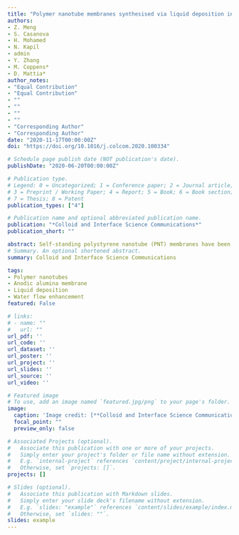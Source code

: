 ```yaml
---
title: "Polymer nanotube membranes synthesised via liquid deposition in anodic alumina"
authors:
- Z. Meng
- S. Casanova
- H. Mohamed
- N. Kapil
- admin
- Y. Zhang
- M. Coppens*
- D. Mattia*
author_notes:
- "Equal Contribution"
- "Equal Contribution"
- ""
- ""
- ""
- ""
- "Corresponding Author"
- "Corresponding Author"
date: "2020-11-17T00:00:00Z"
doi: "https://doi.org/10.1016/j.colcom.2020.100334"

# Schedule page publish date (NOT publication's date).
publishDate: "2020-06-20T00:00:00Z"

# Publication type.
# Legend: 0 = Uncategorized; 1 = Conference paper; 2 = Journal article;
# 3 = Preprint / Working Paper; 4 = Report; 5 = Book; 6 = Book section;
# 7 = Thesis; 8 = Patent
publication_types: ["4"]

# Publication name and optional abbreviated publication name.
publication: "*Colloid and Interface Science Communications*"
publication_short: ""

abstract: Self-standing polystyrene nanotube (PNT) membranes have been fabricated from liquid deposition in the pores of anodic alumina. PNTs were deposited using 3 wt% concentration of 90 kDa polystyrene in the starting solution, followed by 2 h annealing in Argon. Initial polymer concentration, polymer molecular weight and annealing time were varied, and their impact on water flow through the nanotubes assessed. These results open the way to creating PNT membranes with well-defined pores of low tortuosity and tuneable surface properties, overcoming the limits of current polymeric membranes, whose internal transport pathway cannot be controlled or defined as well as for the case of the PNTs presented here.
# Summary. An optional shortened abstract.
summary: Colloid and Interface Science Communications

tags:
- Polymer nanotubes
- Anodic alumina membrane
- Liquid deposition
- Water flow enhancement
featured: False

# links:
# - name: ""
#   url: ""
url_pdf: ''
url_code: ''
url_dataset: ''
url_poster: ''
url_project: ''
url_slides: ''
url_source: ''
url_video: ''

# Featured image
# To use, add an image named `featured.jpg/png` to your page's folder. 
image:
  caption: 'Image credit: [**Colloid and Interface Science Communications**](https://doi.org/10.1016/j.colcom.2020.100334)'
  focal_point: ""
  preview_only: false

# Associated Projects (optional).
#   Associate this publication with one or more of your projects.
#   Simply enter your project's folder or file name without extension.
#   E.g. `internal-project` references `content/project/internal-project/index.md`.
#   Otherwise, set `projects: []`.
projects: []

# Slides (optional).
#   Associate this publication with Markdown slides.
#   Simply enter your slide deck's filename without extension.
#   E.g. `slides: "example"` references `content/slides/example/index.md`.
#   Otherwise, set `slides: ""`.
slides: example
---
```

